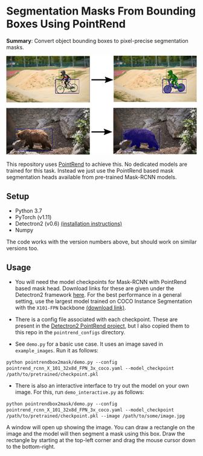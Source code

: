 # Segmentation Masks From Bounding Boxes Using PointRend

**Summary**: Convert object bounding boxes to pixel-precise segmentation masks.

![Teaser](teaser.png) 

This repository uses [PointRend](https://github.com/zsef123/PointRend-PyTorch) to achieve this. No dedicated models are trained for this task. Instead we just use the PointRend based mask segmentation heads available from pre-trained Mask-RCNN models.

## Setup

- Python 3.7
- PyTorch (v1.11)
- Detectron2 (v0.6) [(installation instructions)](https://github.com/facebookresearch/detectron2/blob/main/INSTALL.md)
- Numpy

The code works with the version numbers above, but should work on similar versions too.

## Usage

- You will need the model checkpoints for Mask-RCNN with PointRend based mask head. Download links for these are given under the Detectron2 framework [here](https://github.com/facebookresearch/detectron2/tree/main/projects/PointRend#instance-segmentation). For the best performance in a general setting, use the largest model trained on COCO Instance Segmentation with the `X101-FPN` backbone [(download link)](https://dl.fbaipublicfiles.com/detectron2/PointRend/InstanceSegmentation/pointrend_rcnn_X_101_32x8d_FPN_3x_coco/28119989/model_final_ba17b9.pkl).
- There is a config file associated with each checkpoint. These are present in the [Detectron2 PointRend project](https://github.com/facebookresearch/detectron2/tree/main/projects/PointRend/configs/InstanceSegmentation), but I also copied them to this repo in the `pointrend_configs` directory. 

- See `demo.py` for a basic use case. It uses an image saved in `example_images`. Run it as follows:

```
python pointrendbox2mask/demo.py --config pointrend_rcnn_X_101_32x8d_FPN_3x_coco.yaml --model_checkpoint /path/to/pretrained/checkpoint.pkl
```
 
- There is also an interactive interface to try out the model on your own image. For this, run `demo_interactive.py` as follows:

```
python pointrendbox2mask/demo.py --config pointrend_rcnn_X_101_32x8d_FPN_3x_coco.yaml --model_checkpoint /path/to/pretrained/checkpoint.pkl --image /path/to/some/image.jpg
```

A window will open up showing the image. You can draw a rectangle on the image and the model will then segment a mask using this box. Draw the rectangle by starting at the top-left corner and drag the mouse cursor down to the bottom-right.
